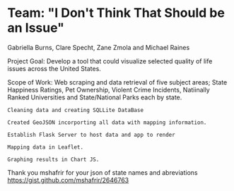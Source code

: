 # Team: "I Don't Think That Should be an Issue"

Gabriella Burns, Clare Specht, Zane Zmola and Michael Raines

Project Goal:
    Develop a tool that could visualize selected quality of life issues across the United States.  

Scope of Work:
    Web scraping and data retrieval of five subject areas; State Happiness Ratings, Pet Ownership, Violent Crime Incidents, Natiinally Ranked Universities and State/National Parks each by state.

    Cleaning data and creating SQLLite DataBase

    Created GeoJSON incorporting all data with mapping information. 
    
    Establish Flask Server to host data and app to render

    Mapping data in Leaflet.

    Graphing results in Chart JS.



Thank you mshafrir for your json of state names and abreviations
https://gist.github.com/mshafrir/2646763